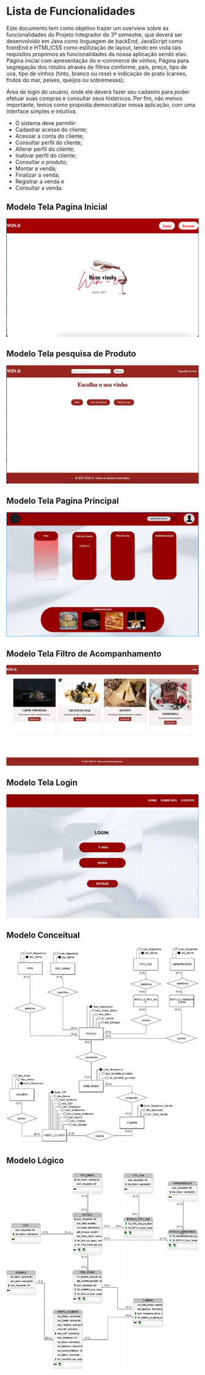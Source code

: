 # Lista de Funcionalidades

Este documento tem como objetivo trazer um overview sobre as funcionalidades do Projeto Integrador do 3º semestre, que deverá ser desenvolvido em Java como linguagem de backEnd, JavaScript como frontEnd e HTML/CSS como estilização de layout, tendo em vista tais requisitos propomos as funcionalidades da nossa aplicação sendo elas:
Página inicial com apresentação do e-commerce de vinhos;
Página para segregação dos rótulos através de filtros conforme, país, preço, tipo de uva, tipo de vinhos (tinto, branco ou rose) e indicação de prato (carnes, frutos do mar, peixes, queijos ou sobremesas);

Área de login do usuário, onde ele deverá fazer seu cadastro para poder efetuar suas compras e consultar seus históricos.
Por fim, não menos importante, temos como proposta democratizar nossa aplicação, com uma interface simples e intuitiva.

* O sistema deve permitir:
* Cadastrar acesso do cliente;
* Acessar a conta do cliente;
* Consultar perfil do cliente;
* Alterar perfil do cliente;
* Inativar perfil do cliente;
* Consultar o produto;
* Montar a venda;
* Finalizar a venda;
* Registrar a venda e
* Consultar a venda.

## Modelo Tela Pagina Inicial
![Modelo PaginaInicial](/Projeto/Tela_Inicial.png)

## Modelo Tela pesquisa de Produto
![Modelo Tela Pesquisa De Produtos](/Projeto/Tela_de_Pesquisa_de_Produto.jpg)

## Modelo Tela Pagina Principal
![Modelo PaginaPrincipal](/Projeto/PaginaPrincipal.jpeg)


## Modelo Tela Filtro de Acompanhamento
![Modelo Tela Filtro Acompanhamento](/Projeto/Tela_Filtro_Acompanhamento.jpg)


## Modelo Tela Login
![Modelo Login](/Projeto/Tela_Login.jpeg)


## Modelo Conceitual
![Modelo de Dados](/Projeto/imagem_Modelo_Conceitual.PNG)


## Modelo Lógico
![Modelo de Dados](/Projeto/imagem_Modelo_Logico.PNG)
